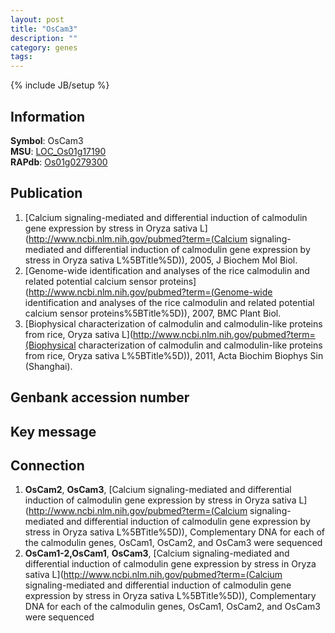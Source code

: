 ```yaml
---
layout: post
title: "OsCam3"
description: ""
category: genes
tags: 
---
```

{% include JB/setup %}

## Information
__Symbol__: OsCam3  
__MSU__: [LOC_Os01g17190](http://rice.plantbiology.msu.edu/cgi-bin/ORF_infopage.cgi?orf=LOC_Os01g17190)  
__RAPdb__: [Os01g0279300](http://rapdb.dna.affrc.go.jp/viewer/gbrowse_details/irgsp1?name=Os01g0279300)  

## Publication
1. [Calcium signaling-mediated and differential induction of calmodulin gene expression by stress in Oryza sativa L](http://www.ncbi.nlm.nih.gov/pubmed?term=(Calcium signaling-mediated and differential induction of calmodulin gene expression by stress in Oryza sativa L%5BTitle%5D)), 2005, J Biochem Mol Biol.
2. [Genome-wide identification and analyses of the rice calmodulin and related potential calcium sensor proteins](http://www.ncbi.nlm.nih.gov/pubmed?term=(Genome-wide identification and analyses of the rice calmodulin and related potential calcium sensor proteins%5BTitle%5D)), 2007, BMC Plant Biol.
3. [Biophysical characterization of calmodulin and calmodulin-like proteins from rice, Oryza sativa L](http://www.ncbi.nlm.nih.gov/pubmed?term=(Biophysical characterization of calmodulin and calmodulin-like proteins from rice, Oryza sativa L%5BTitle%5D)), 2011, Acta Biochim Biophys Sin (Shanghai).

## Genbank accession number

## Key message

## Connection
1. __OsCam2__, __OsCam3__, [Calcium signaling-mediated and differential induction of calmodulin gene expression by stress in Oryza sativa L](http://www.ncbi.nlm.nih.gov/pubmed?term=(Calcium signaling-mediated and differential induction of calmodulin gene expression by stress in Oryza sativa L%5BTitle%5D)),  Complementary DNA for each of the calmodulin genes, OsCam1, OsCam2, and OsCam3 were sequenced
2. __OsCam1-2,OsCam1__, __OsCam3__, [Calcium signaling-mediated and differential induction of calmodulin gene expression by stress in Oryza sativa L](http://www.ncbi.nlm.nih.gov/pubmed?term=(Calcium signaling-mediated and differential induction of calmodulin gene expression by stress in Oryza sativa L%5BTitle%5D)),  Complementary DNA for each of the calmodulin genes, OsCam1, OsCam2, and OsCam3 were sequenced


